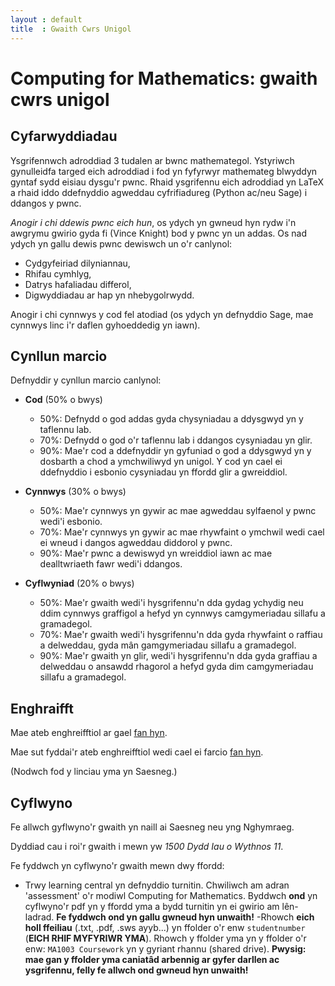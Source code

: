 ```yaml
---
layout : default
title  : Gwaith Cwrs Unigol
---
```

# Computing for Mathematics: gwaith cwrs unigol

## Cyfarwyddiadau

Ysgrifennwch adroddiad 3 tudalen ar bwnc mathemategol. Ystyriwch gynulleidfa targed eich adroddiad i fod yn fyfyrwyr mathemateg blwyddyn gyntaf sydd eisiau dysgu'r pwnc. Rhaid ysgrifennu eich adroddiad yn LaTeX a rhaid iddo ddefnyddio agweddau cyfrifiadureg (Python ac/neu Sage) i ddangos y pwnc.

*Anogir i chi ddewis pwnc eich hun*, os ydych yn gwneud hyn rydw i'n awgrymu gwirio gyda fi (Vince Knight) bod y pwnc yn un addas. Os nad ydych yn gallu dewis pwnc dewiswch un o'r canlynol:

- Cydgyfeiriad dilyniannau,
- Rhifau cymhlyg,
- Datrys hafaliadau differol,
- Digwyddiadau ar hap yn nhebygolrwydd.

Anogir i chi cynnwys y cod fel atodiad (os ydych yn defnyddio Sage, mae cynnwys linc i'r daflen gyhoeddedig yn iawn).


## Cynllun marcio

Defnyddir y cynllun marcio canlynol:

- **Cod** (50% o bwys)
	- 50%: Defnydd o god addas gyda chysyniadau a ddysgwyd yn y taflennu lab.
	- 70%: Defnydd o god o'r taflennu lab i ddangos cysyniadau yn glir.
	- 90%: Mae'r cod a ddefnyddir yn gyfuniad o god a ddysgwyd yn y dosbarth a chod a ymchwiliwyd yn unigol. Y cod yn cael ei ddefnyddio i esbonio cysyniadau yn ffordd glir a gwreiddiol.

- **Cynnwys** (30% o bwys)
	- 50%: Mae'r cynnwys yn gywir ac mae agweddau sylfaenol y pwnc wedi'i esbonio.
	- 70%: Mae'r cynnwys yn gywir ac mae rhywfaint o ymchwil wedi cael ei wneud i dangos agweddau diddorol y pwnc.
	- 90%: Mae'r pwnc a dewiswyd yn wreiddiol iawn ac mae dealltwriaeth fawr wedi'i ddangos.

- **Cyflwyniad** (20% o bwys)
	- 50%: Mae'r gwaith wedi'i hysgrifennu'n dda gydag ychydig neu ddim cynnwys graffigol a hefyd yn cynnwys camgymeriadau sillafu a gramadegol.
	- 70%: Mae'r gwaith wedi'i hysgrifennu'n dda gyda rhywfaint o raffiau a delweddau, gyda mân gamgymeriadau sillafu a gramadegol.
	- 90%: Mae'r gwaith yn glir, wedi'i hysgrifennu'n dda gyda graffiau a delweddau o ansawdd rhagorol a hefyd gyda dim camgymeriadau sillafu a gramadegol.


## Enghraifft
Mae ateb enghreifftiol ar gael [fan
hyn](https://www.overleaf.com/latex/templates/deall-y-deilliad/dcbnhxdqkttr#.VkRfB9_hBWc).

Mae sut fyddai'r ateb enghreifftiol wedi cael ei farcio [fan
hyn](https://www.overleaf.com/read/fcrbxxqmqbmw).

(Nodwch fod y linciau yma yn Saesneg.)


## Cyflwyno

Fe allwch gyflwyno'r gwaith yn naill ai Saesneg neu yng Nghymraeg.

Dyddiad cau i roi'r gwaith i mewn yw *1500 Dydd Iau o Wythnos 11*.

Fe fyddwch yn cyflwyno'r gwaith mewn dwy ffordd:

- Trwy learning central yn defnyddio turnitin. Chwiliwch am adran 'assessment' o'r modiwl Computing for Mathematics. Byddwch **ond** yn cyflwyno'r pdf yn y ffordd yma a bydd turnitin yn ei gwirio am lên-ladrad. **Fe fyddwch ond yn gallu gwneud hyn unwaith!**
-Rhowch **eich holl ffeiliau** (.txt, .pdf, .sws ayyb...) yn ffolder o'r enw `studentnumber` (**EICH RHIF MYFYRIWR YMA**). Rhowch y ffolder yma yn y ffolder o'r enw: `MA1003 Coursework` yn y gyriant rhannu (shared drive). **Pwysig: mae gan y ffolder yma caniatâd arbennig ar gyfer darllen ac ysgrifennu, felly fe allwch ond gwneud hyn unwaith!**

